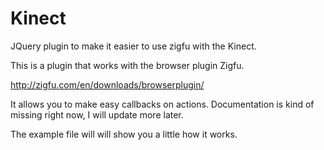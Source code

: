 Kinect
======

JQuery plugin to make it easier to use zigfu with the Kinect.


This is a plugin that works with the browser plugin Zigfu. 

http://zigfu.com/en/downloads/browserplugin/

It allows you to make easy callbacks on actions. Documentation is kind of missing right now, I will update more later. 

The example file will will show you a little how it works. 
